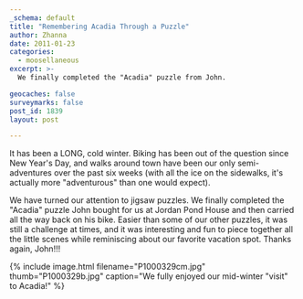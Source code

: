 ```yaml
---
_schema: default
title: "Remembering Acadia Through a Puzzle"
author: Zhanna
date: 2011-01-23
categories:
  - moosellaneous
excerpt: >- 
  We finally completed the "Acadia" puzzle from John.

geocaches: false
surveymarks: false
post_id: 1839
layout: post

---
```


It has been a LONG, cold winter.  Biking has been out of the question since New Year's Day, and walks around town have been our only semi-adventures over the past six weeks (with all the ice on the sidewalks, it's actually more "adventurous" than one would expect).  

We have turned our attention to jigsaw puzzles.  We finally completed the "Acadia" puzzle John bought for us at Jordan Pond House and then carried all the way back on his bike.  Easier than some of our other puzzles, it was still a challenge at times, and it was interesting and fun to piece together all the little scenes while reminiscing about our favorite vacation spot.  Thanks again, John!!!

{% include image.html filename="P1000329cm.jpg" thumb="P1000329b.jpg" caption="We fully enjoyed our mid-winter &quot;visit&quot; to Acadia!" %}

